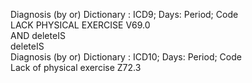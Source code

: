 Diagnosis
(by or) Dictionary : ICD9; Days: Period;	Code						
LACK PHYSICAL EXERCISE	V69.0					
AND	
deleteIS	
deleteIS	
Diagnosis
(by or) Dictionary : ICD10; Days: Period;	Code						
Lack of physical exercise	Z72.3
